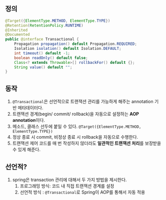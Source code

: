 ## 정의
```java
@Target({ElementType.METHOD, ElementType.TYPE})
@Retention(RetentionPolicy.RUNTIME)
@Inherited
@Documented
public @interface Transactional {
    Propagation propagation() default Propagation.REQUIRED;
    Isolation isolation() default Isolation.DEFAULT;
    int timeout() default -1;
    boolean readOnly() default false;
    Class<? extends Throwable>[] rollbackFor() default {};
    String value() default "";
}
```

## 동작
1. `@Transactional`은 선언적으로 트랜잭션 관리를 가능하게 해주는 annotation 기반 메타데이터다.
2. 트랜잭션 경계(begin/ commit/ rollback)을 자동으로 설정하는 **AOP annotation**이다. 
3. 메소드, 클래스 선두에 붙일 수 있다. `@Target({ElementType.METHOD, ElementType.TYPE})`
4. 정상 종료 시 commit, 비정상 종료 시 rollback을 자동으로 수행한다.
5. 트랜잭션 제어 코드를 매 번 작성하지 않더라도 **일관적인 트랜잭션 처리**를 보장받을 수 있게 해준다.

## 선언적?
1. spring은 transaction 관리에 대해서 두 가지 방법을 제시한다.
	1. 프로그래밍 방식: 코드 내 직접 트랜잭션 경계를 설정
	2. 선언적 방식 : `@Transactional`로 Spring이 AOP를 통해서 자동 적용